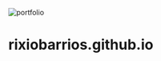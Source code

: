 ![portfolio](https://user-images.githubusercontent.com/55994508/83363899-a34bd580-a362-11ea-9dc6-a929fcdcb7d4.png)
# rixiobarrios.github.io
